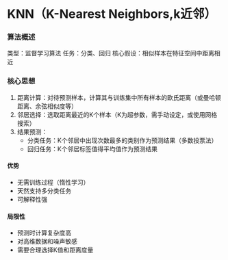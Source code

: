 # KNN（K-Nearest Neighbors,k近邻）
### 算法概述
  类型：监督学习算法
  任务：分类、回归
  核心假设：相似样本在特征空间中距离相近
### 核心思想
  1. 距离计算：对待预测样本，计算其与训练集中所有样本的欧氏距离（或曼哈顿距离、余弦相似度等）
  2. 邻居选择：选取距离最近的K个样本（K为超参数，需手动设定，或使用网格搜索）
  3. 结果预测：
     * 分类任务：K个邻居中出现次数最多的类别作为预测结果（多数投票法）
     * 回归任务：K个邻居标签值得平均值作为预测结果
#### 优势
  * 无需训练过程（惰性学习）
  * 天然支持多分类任务
  * 可解释性强
#### 局限性
  * 预测时计算复杂度高
  * 对高维数据和噪声敏感
  * 需要合理选择K值和距离度量
            

